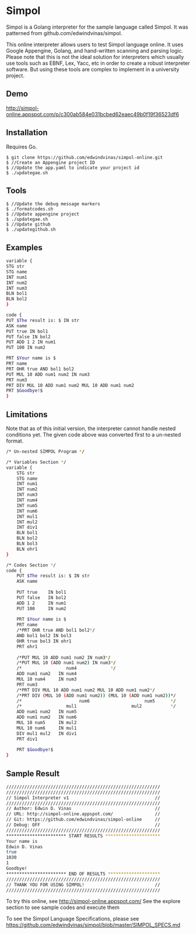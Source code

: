 # Simpol

Simpol is a Golang interpreter for the sample language called Simpol. It was patterned from github.com/edwindvinas/simpol.

This online interpreter allows users to test Simpol language online. It uses Google Appengine, Golang, and hand-written scanning and parsing logic. Please note that this is not the ideal solution for interpreters which usually use tools such as EBNF, Lex, Yacc, etc in order to create a robust interpreter software. But using these tools are complex to implement in a university project.

## Demo
http://simpol-online.appspot.com/p/c300ab584e031bcbed62eaec49b0f19f36523df6

## Installation
Requires Go.
```
$ git clone https://github.com/edwindvinas/simpol-online.git
$ //Create an Appengine project ID
$ //Update the app.yaml to indicate your project id
$ ./updategae.sh
```

## Tools
```
$ //Update the debug message markers
$ ./formatcodes.sh
$ //Update appengine project
$ ./updategae.sh
$ //Update github
$ ./updategithub.sh
```


## Examples

```bash
variable {
STG str
STG name
INT num1
INT num2
INT num3
BLN bol1
BLN bol2
}

code {
PUT $The result is: $ IN str
ASK name
PUT true IN bol1
PUT false IN bol2
PUT ADD 1 2 IN num1
PUT 100 IN num2

PRT $Your name is $
PRT name
PRT OHR true AND bol1 bol2
PUT MUL 10 ADD num1 num2 IN num3
PRT num3
PRT DIV MUL 10 ADD num1 num2 MUL 10 ADD num1 num2
PRT $Goodbye!$
}
```

## Limitations
Note that as of this initial version, the interpreter cannot handle nested conditions yet. The given code above was converted first to a un-nested format.

```bash
/* Un-nested SIMPOL Program */

/* Variables Section */
variable {
	STG str
	STG name
	INT num1
	INT num2
	INT num3
	INT num4
	INT num5
	INT num6
	INT mul1
	INT mul2
	INT div1
	BLN bol1
	BLN bol2
	BLN bol3
	BLN ohr1
}

/* Codes Section */
code {
	PUT $The result is: $ IN str
	ASK name
	
	PUT true 	IN bol1
	PUT false 	IN bol2
	ADD 1 2 	IN num1
	PUT 100 	IN num2
	
	PRT $Your name is $
	PRT name
	/*PRT OHR true AND bol1 bol2*/
	AND bol1 bol2 IN bol3
	OHR true bol3 IN ohr1
	PRT ohr1
	
	/*PUT MUL 10 ADD num1 num2 IN num3*/
	/*PUT MUL 10 (ADD num1 num2) IN num3*/
	/*                 num4             */
	ADD num1 num2 	IN num4
	MUL 10 num4 	IN num3
	PRT num3
	/*PRT DIV MUL 10 ADD num1 num2 MUL 10 ADD num1 num2*/
	/*PRT DIV (MUL 10 (ADD num1 num2)) (MUL 10 (ADD num1 num2))*/
	/*                      num6                     num5      */
	/*                 mul1                     mul2           */
	ADD num1 num2 	IN num5
	ADD num1 num2 	IN num6
	MUL 10 num5 	IN mul2
	MUL 10 num6 	IN mul1
	DIV mul1 mul2 	IN div1
	PRT div1
	
	PRT $Goodbye!$
}
```

## Sample Result

```bash
///////////////////////////////////////////////////////////
///////////////////////////////////////////////////////////
// Simpol Interpreter v1                                 //
///////////////////////////////////////////////////////////
// Author: Edwin D. Vinas                                //
// URL: http://simpol-online.appspot.com/                //
// Git: https://github.com/edwindvinas/simpol-online     //
// Debug: OFF                                            //
///////////////////////////////////////////////////////////
*********************** START RESULTS *********************
Your name is 
Edwin D. Vinas
true
1030
1
Goodbye!
*********************** END OF RESULTS ********************
///////////////////////////////////////////////////////////
// THANK YOU FOR USING SIMPOL!                           //
///////////////////////////////////////////////////////////
```

To try this online, see http://simpol-online.appspot.com/
See the explore section to see sample codes and execute them

To see the Simpol Language Specifications, please see
https://github.com/edwindvinas/simpol/blob/master/SIMPOL_SPECS.md

